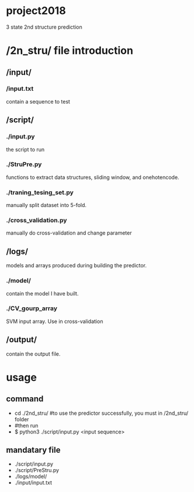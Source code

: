 # project2018
3 state 2nd structure prediction

# /2n_stru/ file introduction
## /input/ 
###  /input.txt
 contain a sequence to test<br>
## /script/
### ./input.py  
 the script to run<br>
### ./StruPre.py 
 functions to extract data structures, sliding window, and onehotencode.<br>
### ./traning_tesing_set.py
 manually split dataset into 5-fold.<br>
### ./cross_validation.py
 manually do cross-validation and change parameter <br>
## /logs/
 models and arrays produced during building the predictor.
### ./model/  
 contain the model I have built.<br>
### ./CV_gourp_array
 SVM input array. Use in cross-validation
## /output/
 contain the output file.
# usage
## command
* cd ./2nd_stru/	#to use the predictor successfully, you must in /2nd_stru/ folder
* #then run 
* $ python3 ./script/input.py \<input sequence>
## mandatary file
* ./script/input.py<br>
* ./script/PreStru.py<br>
* ./logs/model/<br>
* ./input/input.txt
